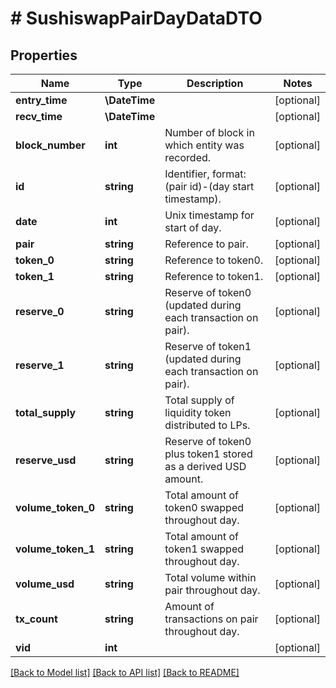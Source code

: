 # # SushiswapPairDayDataDTO

## Properties

Name | Type | Description | Notes
------------ | ------------- | ------------- | -------------
**entry_time** | **\DateTime** |  | [optional]
**recv_time** | **\DateTime** |  | [optional]
**block_number** | **int** | Number of block in which entity was recorded. | [optional]
**id** | **string** | Identifier, format: (pair id)-(day start timestamp). | [optional]
**date** | **int** | Unix timestamp for start of day. | [optional]
**pair** | **string** | Reference to pair. | [optional]
**token_0** | **string** | Reference to token0. | [optional]
**token_1** | **string** | Reference to token1. | [optional]
**reserve_0** | **string** | Reserve of token0 (updated during each transaction on pair). | [optional]
**reserve_1** | **string** | Reserve of token1 (updated during each transaction on pair). | [optional]
**total_supply** | **string** | Total supply of liquidity token distributed to LPs. | [optional]
**reserve_usd** | **string** | Reserve of token0 plus token1 stored as a derived USD amount. | [optional]
**volume_token_0** | **string** | Total amount of token0 swapped throughout day. | [optional]
**volume_token_1** | **string** | Total amount of token1 swapped throughout day. | [optional]
**volume_usd** | **string** | Total volume within pair throughout day. | [optional]
**tx_count** | **string** | Amount of transactions on pair throughout day. | [optional]
**vid** | **int** |  | [optional]

[[Back to Model list]](../../README.md#models) [[Back to API list]](../../README.md#endpoints) [[Back to README]](../../README.md)
